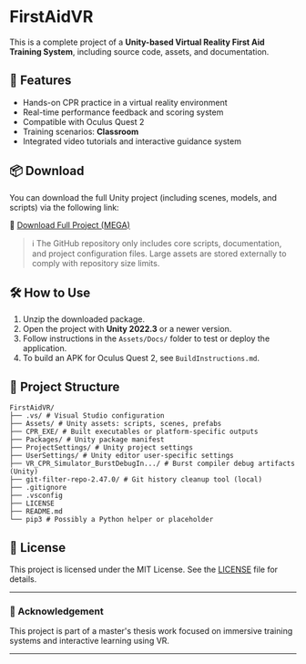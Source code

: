 # FirstAidVR

This is a complete project of a **Unity-based Virtual Reality First Aid Training System**, including source code, assets, and documentation.

## 🚀 Features

- Hands-on CPR practice in a virtual reality environment
- Real-time performance feedback and scoring system
- Compatible with Oculus Quest 2
- Training scenarios: **Classroom**
- Integrated video tutorials and interactive guidance system

## 📦 Download

You can download the full Unity project (including scenes, models, and scripts) via the following link:

🔗 [Download Full Project (MEGA)](https://your-download-link-here.com)

> ℹ️ The GitHub repository only includes core scripts, documentation, and project configuration files. Large assets are stored externally to comply with repository size limits.

## 🛠️ How to Use

1. Unzip the downloaded package.
2. Open the project with **Unity 2022.3** or a newer version.
3. Follow instructions in the `Assets/Docs/` folder to test or deploy the application.
4. To build an APK for Oculus Quest 2, see `BuildInstructions.md`.

## 📁 Project Structure
```
FirstAidVR/
├── .vs/ # Visual Studio configuration
├── Assets/ # Unity assets: scripts, scenes, prefabs
├── CPR_EXE/ # Built executables or platform-specific outputs
├── Packages/ # Unity package manifest
├── ProjectSettings/ # Unity project settings
├── UserSettings/ # Unity editor user-specific settings
├── VR_CPR_Simulator_BurstDebugIn.../ # Burst compiler debug artifacts (Unity)
├── git-filter-repo-2.47.0/ # Git history cleanup tool (local)
├── .gitignore
├── .vsconfig
├── LICENSE
├── README.md
└── pip3 # Possibly a Python helper or placeholder
```

## 📄 License

This project is licensed under the MIT License. See the [LICENSE](LICENSE) file for details.

---

### 🙏 Acknowledgement

This project is part of a master's thesis work focused on immersive training systems and interactive learning using VR.

---

